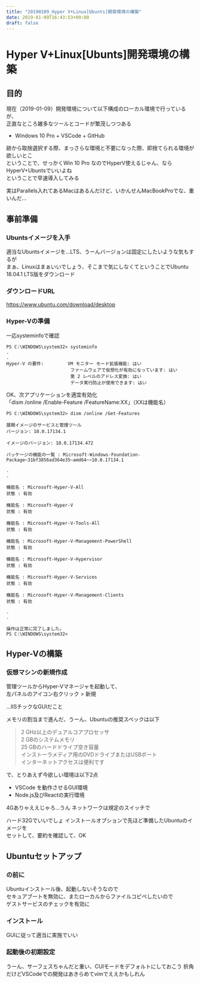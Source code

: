 ```yaml
---
title: "20190109_Hyper V+Linux[Ubunts]開発環境の構築"
date: 2019-01-09T16:43:53+09:00
draft: false
---
```


# Hyper V+Linux[Ubunts]開発環境の構築

## 目的

現在（2019-01-09）開発環境について以下構成のローカル環境で行っているが、  
正直なところ雑多なツールとコードが繁茂しつつある

* Windows 10 Pro + VSCode + GitHub

跡から取捨選択する際、まっさらな環境と不要になった際、即捨てられる環境が欲しいとこ  
ということで、せっかくWin 10 Pro なのでHyperV使えるじゃん、ならHyperV+Ubuntsでいいよね  
ということで早速導入してみる

実はParallels入れてあるMacはあるんだけど、いかんせんMacBookProでな、重いんだ…

## 事前準備

### Ubuntsイメージを入手

適当なUbuntsイメージを…LTS、うーんバージョンは固定にしたいような気もするが  
まぁ、Linuxはまぁいいでしょう、そこまで気にしなくてということでUbuntu 18.04.1 LTS版をダウンロード

### ダウンロードURL
https://www.ubuntu.com/download/desktop

### Hyper-Vの準備

一応systeminfoで確認  

    PS C:\WINDOWS\system32> systeminfo
    .
    .
    Hyper-V の要件:         VM モニター モード拡張機能: はい
                            ファームウェアで仮想化が有効になっています: はい
                            第 2 レベルのアドレス変換: はい
                            データ実行防止が使用できます: はい

OK、次アプリケーションを適宜有効化  
「dism /online /Enable-Feature /FeatureName:XX」（XXは機能名）  

    PS C:\WINDOWS\system32> dism /online /Get-Features

    展開イメージのサービスと管理ツール
    バージョン: 10.0.17134.1

    イメージのバージョン: 10.0.17134.472

    パッケージの機能の一覧 : Microsoft-Windows-Foundation-Package~31bf3856ad364e35~amd64~~10.0.17134.1

    .
    .

    機能名 : Microsoft-Hyper-V-All
    状態 : 有効

    機能名 : Microsoft-Hyper-V
    状態 : 有効

    機能名 : Microsoft-Hyper-V-Tools-All
    状態 : 有効

    機能名 : Microsoft-Hyper-V-Management-PowerShell
    状態 : 有効

    機能名 : Microsoft-Hyper-V-Hypervisor
    状態 : 有効

    機能名 : Microsoft-Hyper-V-Services
    状態 : 有効

    機能名 : Microsoft-Hyper-V-Management-Clients
    状態 : 有効

    .
    .

    操作は正常に完了しました。
    PS C:\WINDOWS\system32>

## Hyper-Vの構築

### 仮想マシンの新規作成

管理ツールからHyper-Vマネージャを起動して、  
左パネルのアイコン右クリック > 新規  

...IISチックなGUIだこと

メモリの割当まで進んだ、うーん、Ubuntuの推奨スペックは以下

>2 GHz以上のデュアルコアプロセッサ  
>2 GBのシステムメモリ  
>25 GBのハードドライブ空き容量  
>インストーラメディア用のDVDドライブまたはUSBポート  
>インターネットアクセスは便利です

で、とりあえず今欲しい環境は以下2点

* VSCode を動作させるGUI環境
* Node.js及びReactの実行環境

4Gありゃええじゃろ…うん
ネットワークは規定のスイッチで

ハード32Gでいいでしょ
インストールオプションで先ほど準備したUbuntuのイメージを  
セットして、要約を確認して、OK

## Ubuntuセットアップ

### の前に

Ubuntuインストール後、起動しないそうなので  
セキュアブートを無効に、またローカルからファイルコピペしたいので  
ゲストサービスのチェックを有効に  

### インストール

GUIに従って適当に実施でいい

### 起動後の初期設定

うーん、サーフェスちゃんだと重い、CUIモードをデフォルトにしておこう
折角だけどVSCodeでの開発はあきらめてvimでええかもしれん
